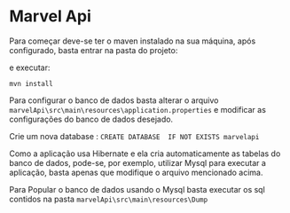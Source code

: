 # Marvel Api


Para começar deve-se ter o maven instalado na sua máquina, após configurado, basta entrar na pasta do projeto:


e executar:

`mvn install`


Para configurar o banco de dados basta alterar o arquivo `marvelApi\src\main\resources\application.properties` e modificar as configurações do banco de dados desejado.
 
Crie um nova database : `CREATE DATABASE  IF NOT EXISTS marvelapi`


Como a aplicação usa Hibernate e ela cria automaticamente as tabelas do banco de dados, pode-se, por exemplo, utilizar Mysql para executar a aplicação, basta apenas que modifique o arquivo mencionado acima.

Para Popular o banco de dados usando o Mysql basta executar os sql contidos na pasta `marvelApi\src\main\resources\Dump`